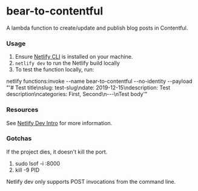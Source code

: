 # bear-to-contentful
A lambda function to create/update and publish blog posts in Contentful.

### Usage

1. Ensure [Netlify CLI](https://github.com/netlify/cli) is installed on your machine.
2. `netlify dev` to run the Netlify build locally
3. To test the function locally, run:

netlify functions:invoke --name bear-to-contentful --no-identity --payload "'# Test title\nslug: test-slug\ndate: 2019-12-15\ndescription: Test description\ncategories: First, Second\n---\nTest body'"

### Resources
See [Netlify Dev Intro](https://github.com/netlify/cli/blob/master/docs/netlify-dev.md) for more information.

### Gotchas
If the project dies, it doesn't kill the port.
1. sudo lsof -i :8000
2. kill -9 PID

Netlify dev only supports POST invocations from the command line.